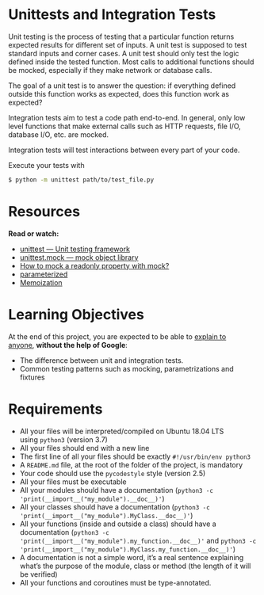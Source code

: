 # Unittests and Integration Tests

Unit testing is the process of testing that a particular function returns expected results for different set of inputs. A unit test is supposed to test standard inputs and corner cases. A unit test should only test the logic defined inside the tested function. Most calls to additional functions should be mocked, especially if they make network or database calls.

The goal of a unit test is to answer the question: if everything defined outside this function works as expected, does this function work as expected?

Integration tests aim to test a code path end-to-end. In general, only low level functions that make external calls such as HTTP requests, file I/O, database I/O, etc. are mocked.

Integration tests will test interactions between every part of your code.

Execute your tests with

```bash
$ python -m unittest path/to/test_file.py

```

# **Resources**

**Read or watch:**

- [unittest — Unit testing framework](https://savanna.alxafrica.com/rltoken/o99o1_EJnCzusWB4QuFz1w)
- [unittest.mock — mock object library](https://savanna.alxafrica.com/rltoken/FQ0utYr76ITbWtbHD2-r-A)
- [How to mock a readonly property with mock?](https://savanna.alxafrica.com/rltoken/Fb3QORYSXxHnCO1PouH6Iw)
- [parameterized](https://savanna.alxafrica.com/rltoken/PNYu_ff8kEiKlpq6Vr4Sug)
- [Memoization](https://savanna.alxafrica.com/rltoken/NBvW5OjLmictpHTrTcU_yw)

# **Learning Objectives**

At the end of this project, you are expected to be able to [explain to anyone](https://savanna.alxafrica.com/rltoken/XghcpUe6orx7LzQt92grZg), **without the help of Google**:

- The difference between unit and integration tests.
- Common testing patterns such as mocking, parametrizations and fixtures

# **Requirements**

- All your files will be interpreted/compiled on Ubuntu 18.04 LTS using `python3` (version 3.7)
- All your files should end with a new line
- The first line of all your files should be exactly `#!/usr/bin/env python3`
- A `README.md` file, at the root of the folder of the project, is mandatory
- Your code should use the `pycodestyle` style (version 2.5)
- All your files must be executable
- All your modules should have a documentation (`python3 -c 'print(__import__("my_module").__doc__)'`)
- All your classes should have a documentation (`python3 -c 'print(__import__("my_module").MyClass.__doc__)'`)
- All your functions (inside and outside a class) should have a documentation (`python3 -c 'print(__import__("my_module").my_function.__doc__)'` and `python3 -c 'print(__import__("my_module").MyClass.my_function.__doc__)'`)
- A documentation is not a simple word, it’s a real sentence explaining what’s the purpose of the module, class or method (the length of it will be verified)
- All your functions and coroutines must be type-annotated.